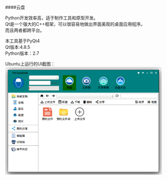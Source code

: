 ####云盘

Python开发效率高，适于制作工具和原型开发。<br/>
Qt是一个强大的C++框架，可以很容易地做出界面美观的桌面应用程序。<br/>
而且两者都跨平台。<br/>

本工具基于PyQt4<br/>
Qt版本:4.8.5<br/>
Python版本：2.7<br/>

Ubuntu上运行的UI截图：<br/>
![ui](./read_me/ui.png)

